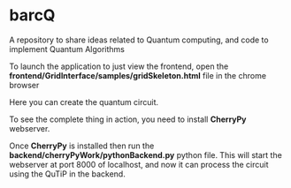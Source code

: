# barcQ
A repository to share ideas related to Quantum computing, and code to implement Quantum Algorithms

To launch the application to just view the frontend, open the **frontend/GridInterface/samples/gridSkeleton.html** file in the chrome browser

Here you can create the quantum circuit.

To see the complete thing in action, you need to install **CherryPy** webserver.

Once **CherryPy** is installed then run the **backend/cherryPyWork/pythonBackend.py** python file.
This will start the webserver at port 8000 of localhost, and now it can process the circuit using
the QuTiP in the backend.
